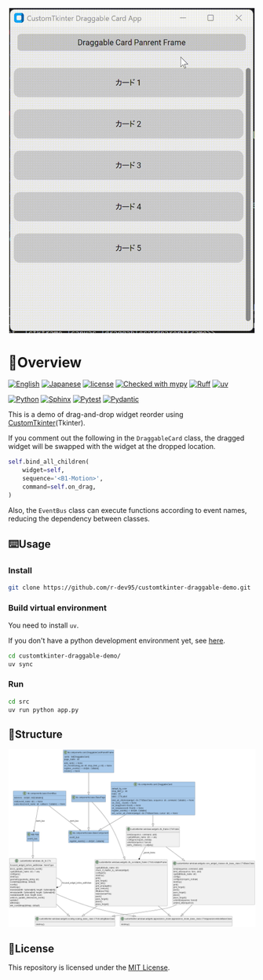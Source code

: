 <!-- ============================================================ -->
<!-- Project Image -->
<!-- ============================================================ -->
<div align=center>
  <img
    src='docs/image/demo.gif'
    alt='Project Image.'
    width=500
  />
</div>

<!-- ============================================================ -->
<!-- Overview -->
<!-- ============================================================ -->
# :book:Overview

[![English](https://img.shields.io/badge/English-018EF5.svg?labelColor=d3d3d3&logo=readme)](./README.md)
[![Japanese](https://img.shields.io/badge/Japanese-018EF5.svg?labelColor=d3d3d3&logo=readme)](./README_JA.md)
[![license](https://img.shields.io/github/license/r-dev95/customtkinter-draggable-demo)](./LICENSE)
[![Checked with mypy](https://www.mypy-lang.org/static/mypy_badge.svg)](https://mypy-lang.org/)
[![Ruff](https://img.shields.io/endpoint?url=https://raw.githubusercontent.com/astral-sh/ruff/main/assets/badge/v2.json)](https://github.com/astral-sh/ruff)
[![uv](https://img.shields.io/endpoint?url=https://raw.githubusercontent.com/astral-sh/uv/main/assets/badge/v0.json)](https://github.com/astral-sh/uv)

[![Python](https://img.shields.io/badge/Python-3776AB.svg?labelColor=d3d3d3&logo=python)](https://github.com/python)
[![Sphinx](https://img.shields.io/badge/Sphinx-000000.svg?labelColor=d3d3d3&logo=sphinx&logoColor=000000)](https://github.com/sphinx-doc/sphinx)
[![Pytest](https://img.shields.io/badge/Pytest-0A9EDC.svg?labelColor=d3d3d3&logo=pytest)](https://github.com/pytest-dev/pytest)
[![Pydantic](https://img.shields.io/badge/Pydantic-ff0055.svg?labelColor=d3d3d3&logo=pydantic&logoColor=ff0055)](https://github.com/pydantic/pydantic)

This is a demo of drag-and-drop widget reorder using [CustomTkinter][customtkinter](Tkinter).

[customtkinter]: https://github.com/TomSchimansky/CustomTkinter

If you comment out the following in the `DraggableCard` class, the dragged widget will be swapped with the widget at the dropped location.

```python
self.bind_all_children(
    widget=self,
    sequence='<B1-Motion>',
    command=self.on_drag,
)
```

Also, the `EventBus` class can execute functions according to event names, reducing the dependency between classes.

<!-- ============================================================ -->
<!-- Features -->
<!-- ============================================================ -->
<!-- ## :desktop_computer:Features -->

<!-- ============================================================ -->
<!-- Usage -->
<!-- ============================================================ -->
## :keyboard:Usage

### Install

```bash
git clone https://github.com/r-dev95/customtkinter-draggable-demo.git
```

### Build virtual environment

You need to install `uv`.

If you don't have a python development environment yet, see [here](https://github.com/r-dev95/env-python).

```bash
cd customtkinter-draggable-demo/
uv sync
```

### Run

```bash
cd src
uv run python app.py
```

<!-- ============================================================ -->
<!-- Structure -->
<!-- ============================================================ -->
## :bookmark_tabs:Structure

<div align=center>
  <img
    src='docs/image/classes.png'
    alt='classes.'
  />
</div>

<!-- ============================================================ -->
<!-- License -->
<!-- ============================================================ -->
## :key:License

This repository is licensed under the [MIT License](LICENSE).
